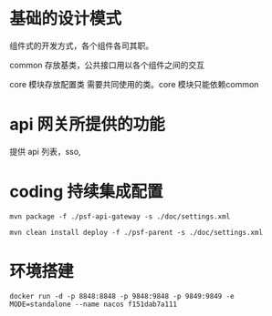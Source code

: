 # 基础的设计模式

组件式的开发方式，各个组件各司其职。

common 存放基类，公共接口用以各个组件之间的交互

core 模块存放配置类 需要共同使用的类。core 模块只能依赖common

# api 网关所提供的功能

提供 api 列表，sso,

# coding 持续集成配置
```shell
mvn package -f ./psf-api-gateway -s ./doc/settings.xml

mvn clean install deploy -f ./psf-parent -s ./doc/settings.xml
```

# 环境搭建

```shell
docker run -d -p 8848:8848 -p 9848:9848 -p 9849:9849 -e MODE=standalone --name nacos f151dab7a111
```